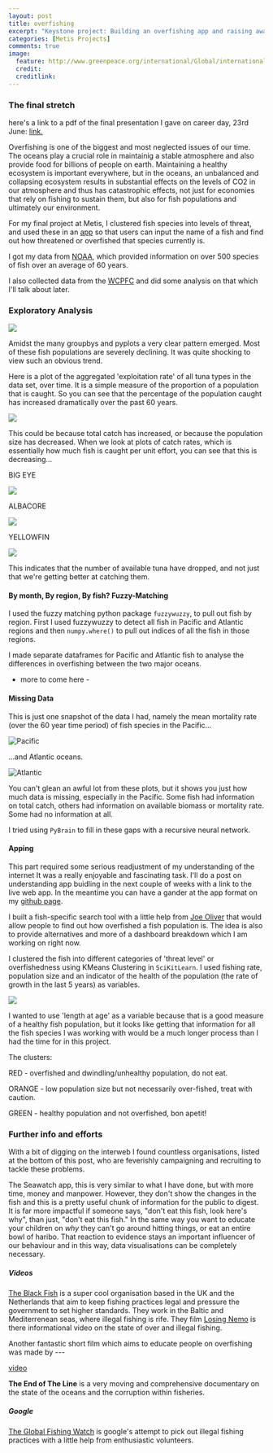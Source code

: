 ```yaml
---
layout: post
title: overfishing
excerpt: "Keystone project: Building an overfishing app and raising awareness."
categories: [Metis Projects]
comments: true
image: 
  feature: http://www.greenpeace.org/international/Global/international/photos/oceans/2014/GP04BW5.jpg 
  credit: 
  creditlink: 
---
```

### The final stretch

here's a link to a pdf of the final presentation I gave on career day, 23rd June: [link.](https://github.com/deenhe91/fish_app/blob/master/fish_.pdf)

Overfishing is one of the biggest and most neglected issues of our time. The oceans play a crucial role in maintainig a stable atmosphere and also provide food for billions of people on earth. Maintaining a healthy ecosystem is important everywhere, but in the oceans, an unbalanced and collapsing ecosystem results in substantial effects on the levels of CO2 in our atmosphere and thus has catastrophic effects, not just for economies that rely on fishing to sustain them, but also for fish populations and ultimately our environment.

For my final project at Metis, I clustered fish species into levels of threat, and used these in an [app](github.com/deenhe91/fish_app) so that users can input the name of a fish and find out how threatened or overfished that species currently is.

I got my data from [NOAA](http://noaa.gov), which provided information on over 500 species of fish over an average of 60 years.

I also collected data from the [WCPFC](https://www.wcpfc.int) and did some analysis on that which I'll talk about later.


### Exploratory Analysis

![](https://github.com/deenhe91/deenhe91.github.io/blob/master/images/IMG_20160610_113730.jpg?raw=true)

Amidst the many groupbys and pyplots a very clear pattern emerged. Most of these fish populations are severely declining. It was quite shocking to view such an obvious trend. 

Here is a plot of the aggregated 'exploitation rate' of all tuna types in the data set, over time. It is a simple measure of the proportion of a population that is caught. So you can see that the percentage of the population caught has increased dramatically over the past 60 years.

![](https://github.com/deenhe91/deenhe91.github.io/blob/master/images/ERTuna.png?raw=true)

This could be because total catch has increased, or because the population size has decreased. When we look at plots of catch rates, which is essentially how much fish is caught per unit effort, you can see that this is decreasing...

BIG EYE

![](https://github.com/deenhe91/deenhe91.github.io/blob/master/images/BET_meancatchrate.png?raw=true)

ALBACORE

![](https://github.com/deenhe91/deenhe91.github.io/blob/master/images/ALBmeancatchrate.png?raw=true)

YELLOWFIN

![](https://github.com/deenhe91/deenhe91.github.io/blob/master/images/YFTmeancatchrate.png?raw=true)


This indicates that the number of available tuna have dropped, and not just that we're getting better at catching them.

#### By month, By region, By fish? Fuzzy-Matching

I used the fuzzy matching python package `fuzzywuzzy`, to pull out fish by region. First I used fuzzywuzzy to detect all fish in Pacific and Atlantic regions and then `numpy.where()` to pull out indices of all the fish in those regions.

I made separate dataframes for Pacific and Atlantic fish to analyse the differences in overfishing between the two major oceans. 

- more to come here -

#### Missing Data

This is just one snapshot of the data I had, namely the mean mortality rate (over the 60 year time period) of fish species in the Pacific...

![](https://github.com/deenhe91/deenhe91.github.io/blob/master/images/missingdata.png?raw=true "Pacific")

...and Atlantic oceans.

![](https://github.com/deenhe91/deenhe91.github.io/blob/master/images/missingdata2.png?raw=true "Atlantic")

You can't glean an awful lot from these plots, but it shows you just how much data is missing, especially in the Pacific. Some fish had information on total catch, others had information on available biomass or mortality rate. Some had no information at all. 

I tried using `PyBrain` to fill in these gaps with a recursive neural network.


#### Apping

This part required some serious readjustment of my understanding of the internet It was a really enjoyable and fascinating task. I'll do a post on understanding app buidling in the next couple of weeks with a link to the live web app. In the meantime you can have a gander at the app format on my [github page](https://github.com/deenhe91/fish_app).

I built a fish-specific search tool with a little help from [Joe Oliver]() that would allow people to find out how overfished a fish population is. The idea is also to provide alternatives and more of a dashboard breakdown which I am working on right now.

I clustered the fish into different categories of 'threat level' or overfishedness using KMeans Clustering in `SciKitLearn`. I used fishing rate, population size and an indicator of the health of the population (the rate of growth in the last 5 years) as variables.

![](https://github.com/deenhe91/deenhe91.github.io/blob/master/images/cluster.png?raw=true)

I wanted to use 'length at age' as a variable because that is a good measure of a healthy fish population, but it looks like getting that information for all the fish species I was working with would be a much longer process than I had the time for in this project.

The  clusters:

RED - overfished and dwindling/unhealthy population, do not eat.

ORANGE - low population size but not necessarily over-fished, treat with caution.

GREEN - healthy population and not overfished, bon apetit!



### Further info and efforts

With a bit of digging on the interweb I found countless organisations, listed at the bottom of this post, who are feverishly campaigning and recruiting to tackle these problems. 

The Seawatch app, this is very similar to what I have done, but with more time, money and manpower. However, they don't show the changes in the fish and this is a pretty useful chunk of information for the public to digest. It is far more impactful if someone says, "don't eat this fish, look here's why", than just, "don't eat this fish." In the same way you want to educate your children on _why_ they can't go around hitting things, or eat an entire bowl of haribo. That reaction to evidence stays an important influencer of our behaviour and in this way, data visualisations can be completely necessary.

##### Videos

[The Black Fish](http://theblackfish.org/) is a super cool organisation based in the UK and the Netherlands that aim to keep fishing practices legal and pressure the government to set higher standards. They work in the Baltic and Mediterrenean seas, where illegal fishing is rife. They film [Losing Nemo](https://vimeo.com/66514539?raw=true) is there informational video on the state of over and illegal fishing.

Another fantastic short film which aims to educate people on overfishing was made by ---

[video]()

__The End of The Line__ is a very moving and comprehensive documentary on the state of the oceans and the corruption within fisheries. 

##### Google

[The Global Fishing Watch](http://globalfishingwatch.org/) is google's attempt to pick out illegal fishing practices with a little help from enthusiastic volunteers.

